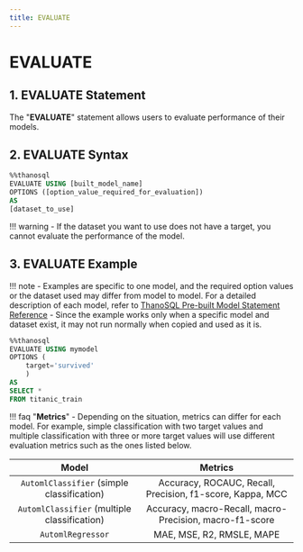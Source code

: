 ```yaml
---
title: EVALUATE
---
```


# __EVALUATE__

## __1. EVALUATE Statement__

The "__EVALUATE__" statement allows users to evaluate performance of their models.

## __2. EVALUATE Syntax__ 

```sql
%%thanosql
EVALUATE USING [built_model_name]
OPTIONS ([option_value_required_for_evaluation])
AS
[dataset_to_use]
```

!!! warning
    - If the dataset you want to use does not have a target, you cannot evaluate the performance of the model.

## __3. EVALUATE Example__

!!! note
    - Examples are specific to one model, and the required option values ​​or the dataset used may differ from model to model. For a detailed description of each model, refer to [ThanoSQL Pre-built Model Statement Reference](/en/how-to_guides/reference/#thanosql-pre-built-model-statement-reference)
    - Since the example works only when a specific model and dataset exist, it may not run normally when copied and used as it is.

```sql
%%thanosql
EVALUATE USING mymodel
OPTIONS (
    target='survived'
    )
AS
SELECT *
FROM titanic_train
```

!!! faq "__Metrics__"
    - Depending on the situation, metrics can differ for each model. For example, simple classification with two target values and multiple classification with three or more target values will use different evaluation metrics such as the ones listed below.


| Model      | Metrics                     |
| :-----------: | :-----------------------------------------------: |
| `AutomlClassifier` (simple classification) | Accuracy, ROCAUC, Recall, Precision, f1-score, Kappa, MCC  |
| `AutomlClassifier` (multiple classification)       | Accuracy, macro-Recall, macro-Precision, macro-f1-score|
| `AutomlRegressor`    | MAE, MSE, R2, RMSLE, MAPE|